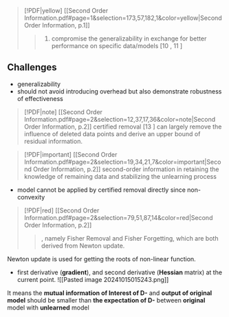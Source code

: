 > [!PDF|yellow] [[Second Order Information.pdf#page=1&selection=173,57,182,1&color=yellow|Second Order Information, p.1]]
> >  1) compromise the generalizability in exchange for better performance on specific data/models [10 , 11 ]

## Challenges
- generalizability
-  should not avoid introducing overhead but also demonstrate robustness of effectiveness
> [!PDF|note] [[Second Order Information.pdf#page=2&selection=12,37,17,36&color=note|Second Order Information, p.2]]
>  certified removal [13 ] can largely remove the influence of deleted data points and derive an upper bound of residual information.

> [!PDF|important] [[Second Order Information.pdf#page=2&selection=19,34,21,7&color=important|Second Order Information, p.2]]
> second-order information in retaining the knowledge of remaining data and stabilizing the unlearning process

- model cannot be applied by certified removal directly since non-convexity

> [!PDF|red] [[Second Order Information.pdf#page=2&selection=79,51,87,14&color=red|Second Order Information, p.2]]
> > , namely Fisher Removal and Fisher Forgetting, which are both derived from Newton update.

Newton update is used for getting the roots of non-linear function.
- first derivative (**gradient**), and second derivative (**Hessian** matrix) at the current point.
![[Pasted image 20241015015243.png]]

It means the **mutual information of Interest of D-** and **output of original model** should be smaller than **the expectation of D-** between **original** model with **unlearned** model


